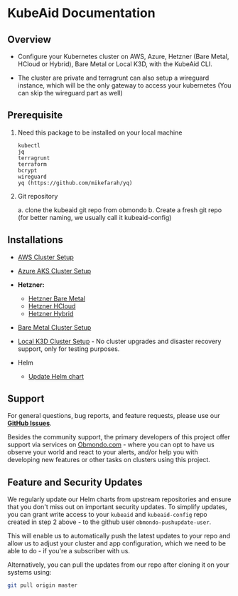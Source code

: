 # KubeAid Documentation

## Overview

* Configure your Kubernetes cluster on AWS, Azure, Hetzner (Bare Metal, HCloud or Hybrid), Bare Metal or Local K3D, with the KubeAid CLI.

* The cluster are private and terragrunt can also setup a wireguard instance,
  which will be the only gateway to access your kubernetes (You can skip the wireguard part as well)

## Prerequisite

1. Need this package to be installed on your local machine

   ```text
   kubectl
   jq
   terragrunt
   terraform
   bcrypt
   wireguard
   yq (https://github.com/mikefarah/yq)
   ```

2. Git repository

   a. clone the kubeaid git repo from obmondo
   b. Create a fresh git repo (for better naming, we usually call it kubeaid-config)

## Installations

- [AWS Cluster Setup](./aws-cluster-setup.md)

- [Azure AKS Cluster Setup](./azure-cluster-setup.md)

- **Hetzner:**
  * [Hetzner Bare Metal](./hetzner-setup/bare-metal-cluster-setup.md)
  * [Hetzner HCloud](./hetzner-setup/hcloud-cluster-setup.md)
  * [Hetzner Hybrid](./hetzner-setup/hybrid-cluster-setup.md)

- [Bare Metal Cluster Setup](./bare-metal-cluster-setup.md)

- [Local K3D Cluster Setup](./local-k3d-cluster-setup.md) - No cluster upgrades and disaster recovery support, only for testing purposes.

* Helm

  * [Update Helm chart](./update_helm_chart.md)

## Support

For general questions, bug reports, and feature requests, please use our **[GitHub Issues](https://github.com/Obmondo/kubeaid/issues)**.

Besides the community support, the primary developers of this project offer support via services on [Obmondo.com](https://obmondo.com) - where you can opt to have us observe your world and react to your alerts, and/or help you with developing new features or other tasks on clusters using this project.

## Feature and Security Updates

We regularly update our Helm charts from upstream repositories and ensure that you don't miss out on
important security updates. To simplify updates, you can grant write access to your `kubeaid` and `kubeaid-config` repo
created in step 2 above - to the github user `obmondo-pushupdate-user`.

This will enable us to automatically push the latest updates to your repo and allow us to adjust your
cluster and app configuration, which we need to be able to do - if you're a subscriber with us.

Alternatively, you can pull the updates from our repo after cloning it on your systems using:

```sh
git pull origin master
```
